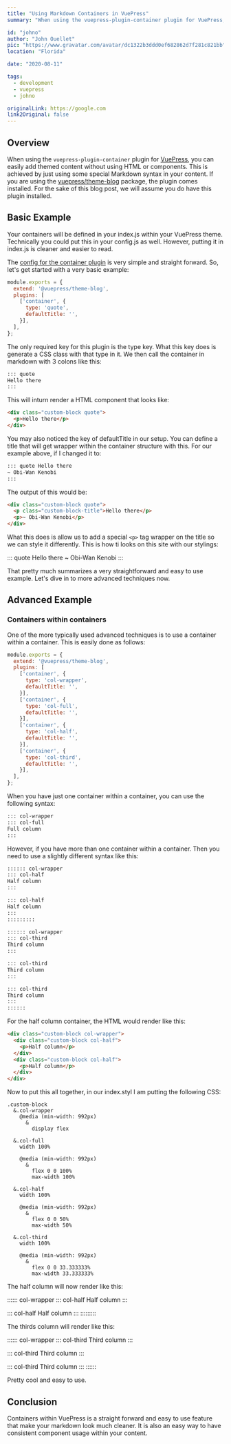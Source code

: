 ```yaml
---
title: "Using Markdown Containers in VuePress"
summary: "When using the vuepress-plugin-container plugin for VuePress, you can easily add themed content without using HTML or components."

id: "johno"
author: "John Ouellet"
pic: "https://www.gravatar.com/avatar/dc1322b3ddd0ef682862d7f281c821bb"
location: "Florida"

date: "2020-08-11"

tags:
  - development
  - vuepress
  - johno

originalLink: https://google.com
link2Original: false
---
```


## Overview

When using the ```vuepress-plugin-container``` plugin for [VuePress](https://vuepress.vuejs.org/), you can easily add themed content without using HTML or components.  This is achieved by just using some special Markdown syntax in your content.  If you are using the [vuepress/theme-blog](https://github.com/vuepressjs/vuepress-theme-blog) package, the plugin comes installed.  For the sake of this blog post, we will assume you do have this plugin installed.

## Basic Example

Your containers will be defined in your index.js within your VuePress theme.  Technically you could put this in your config.js as well.  However, putting it in index.js is cleaner and easier to read.

The [config for the container plugin](https://vuepress.github.io/en/plugins/container/#usage) is very simple and straight forward.  So, let's get started with a very basic example:

```js
module.exports = {
  extend: '@vuepress/theme-blog',
  plugins: [
    ['container', {
      type: 'quote',
      defaultTitle: '',
    }],
  ],
};
```

The only required key for this plugin is the type key.  What this key does is generate a CSS class with that type in it.  We then call the container in markdown with 3 colons like this:

```bash
::: quote
Hello there
:::
```

This will inturn render a HTML component that looks like:

```html
<div class="custom-block quote">
  <p>Hello there</p>
</div>
```


You may also noticed the key of defaultTitle in our setup.  You can define a title that will get wrapper within the container structure with this.  For our example above, if I changed it to:


```bash
::: quote Hello there
~ Obi-Wan Kenobi
:::
```

The output of this would be:

```html
<div class="custom-block quote">
  <p class="custom-block-title">Hello there</p>
  <p>~ Obi-Wan Kenobi</p>
</div>
```

What this does is allow us to add a special ```<p>``` tag wrapper on the title so we can style it differently.  This is how ti looks on this site with our stylings:

::: quote Hello there
~ Obi-Wan Kenobi
:::

That pretty much summarizes a very straightforward and easy to use example.  Let's dive in to more advanced techniques now.



## Advanced Example

### Containers within containers

One of the more typically used advanced techniques is to use a container within a container.  This is easily done as follows:

```js
module.exports = {
  extend: '@vuepress/theme-blog',
  plugins: [
    ['container', {
      type: 'col-wrapper',
      defaultTitle: '',
    }],
    ['container', {
      type: 'col-full',
      defaultTitle: '',
    }],
    ['container', {
      type: 'col-half',
      defaultTitle: '',
    }],
    ['container', {
      type: 'col-third',
      defaultTitle: '',
    }],
  ],
};
```

When you have just one container within a container, you can use the following syntax:

```bash
::: col-wrapper
::: col-full
Full column
:::
```

However, if you have more than one container within a container.  Then you need to use a slightly different syntax like this:

```bash
:::::: col-wrapper
::: col-half
Half column
:::

::: col-half
Half column
:::
:::::::::

:::::: col-wrapper
::: col-third
Third column
:::

::: col-third
Third column
:::

::: col-third
Third column
:::
::::::
```

For the half column container, the HTML would render like this:

```html
<div class="custom-block col-wrapper">
  <div class="custom-block col-half">
    <p>Half column</p>
  </div>
  <div class="custom-block col-half">
    <p>Half column</p>
  </div>
</div>
```

Now to put this all together, in our index.styl I am putting the following CSS:

```stylus
.custom-block
  &.col-wrapper
    @media (min-width: 992px)
      &
        display flex

  &.col-full
    width 100%

    @media (min-width: 992px)
      &
        flex 0 0 100%
        max-width 100%

  &.col-half
    width 100%

    @media (min-width: 992px)
      &
        flex 0 0 50%
        max-width 50%

  &.col-third
    width 100%

    @media (min-width: 992px)
      &
        flex 0 0 33.333333%
        max-width 33.333333%
```

The half column will now render like this:

:::::: col-wrapper
::: col-half
Half column
:::

::: col-half
Half column
:::
:::::::::

The thirds column will render like this:

:::::: col-wrapper
::: col-third
Third column
:::

::: col-third
Third column
:::

::: col-third
Third column
:::
::::::

Pretty cool and easy to use.

## Conclusion

Containers within VuePress is a straight forward and easy to use feature that make your markdown look much cleaner.  It is also an easy way to have consistent component usage within your content.

